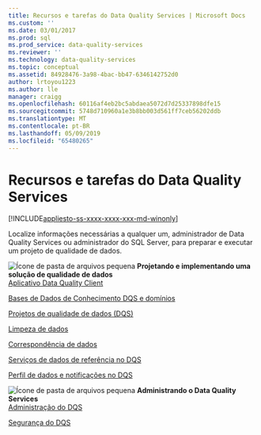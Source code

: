 ```yaml
---
title: Recursos e tarefas do Data Quality Services | Microsoft Docs
ms.custom: ''
ms.date: 03/01/2017
ms.prod: sql
ms.prod_service: data-quality-services
ms.reviewer: ''
ms.technology: data-quality-services
ms.topic: conceptual
ms.assetid: 84928476-3a98-4bac-bb47-6346142752d0
author: lrtoyou1223
ms.author: lle
manager: craigg
ms.openlocfilehash: 60116af4eb2bc5abdaea5072d7d25337898dfe15
ms.sourcegitcommit: 5748d710960a1e3b8bb003d561ff7ceb56202ddb
ms.translationtype: MT
ms.contentlocale: pt-BR
ms.lasthandoff: 05/09/2019
ms.locfileid: "65480265"
---
```

# <a name="data-quality-services-features-and-tasks"></a>Recursos e tarefas do Data Quality Services

[!INCLUDE[appliesto-ss-xxxx-xxxx-xxx-md-winonly](../includes/appliesto-ss-xxxx-xxxx-xxx-md-winonly.md)]

  Localize informações necessárias a qualquer um, administrador de Data Quality Services ou administrador do SQL Server, para preparar e executar um projeto de qualidade de dados.  
  
 ![Ícone de pasta de arquivos pequena](../analysis-services/media/filefolder-small.png "Small File Folder Icon") **Projetando e implementando uma solução de qualidade de dados**  
 [Aplicativo Data Quality Client](../data-quality-services/data-quality-client-application.md)  
  
 [Bases de Dados de Conhecimento DQS e domínios](../data-quality-services/dqs-knowledge-bases-and-domains.md)  
  
 [Projetos de qualidade de dados &#40;DQS&#41;](../data-quality-services/data-quality-projects-dqs.md)  
  
 [Limpeza de dados](../data-quality-services/data-cleansing.md)  
  
 [Correspondência de dados](../data-quality-services/data-matching.md)  
  
 [Serviços de dados de referência no DQS](../data-quality-services/reference-data-services-in-dqs.md)  
  
 [Perfil de dados e notificações no DQS](../data-quality-services/data-profiling-and-notifications-in-dqs.md)  
  
 ![Ícone de pasta de arquivos pequena](../analysis-services/media/filefolder-small.png "Small File Folder Icon") **Administrando o Data Quality Services**  
 [Administração do DQS](../data-quality-services/dqs-administration.md)  
  
 [Segurança do DQS](../data-quality-services/dqs-security.md)  
  
  
